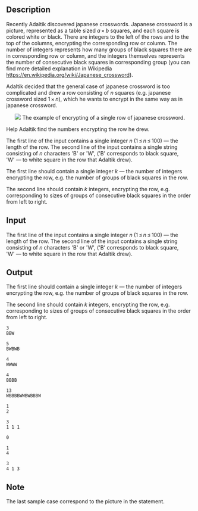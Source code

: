 ## Description

<div><p>Recently Adaltik discovered japanese crosswords. Japanese crossword is a picture, represented as a table sized <span class="tex-span"><i>a</i> × <i>b</i></span> squares, and each square is colored white or black. There are integers to the left of the rows and to the top of the columns, encrypting the corresponding row or column. The number of integers represents how many groups of black squares there are in corresponding row or column, and the integers themselves represents the number of consecutive black squares in corresponding group (you can find more detailed explanation in Wikipedia <a href="https://en.wikipedia.org/wiki/Japanese_crossword">https://en.wikipedia.org/wiki/Japanese_crossword</a>).</p><p>Adaltik decided that the general case of japanese crossword is too complicated and drew a row consisting of <span class="tex-span"><i>n</i></span> squares (e.g. japanese crossword sized <span class="tex-span">1 × <i>n</i></span>), which he wants to encrypt in the same way as in japanese crossword.</p><center> <img class="tex-graphics" src="file://W53NtGWH.png" style="max-width: 100.0%;max-height: 100.0%;">   <span class="tex-font-size-small">The example of encrypting of a single row of japanese crossword.</span> </center><p>Help Adaltik find the numbers encrypting the row he drew.</p></div><div class="input-specification"><p>The first line of the input contains a single integer <span class="tex-span"><i>n</i></span> (<span class="tex-span">1 ≤ <i>n</i> ≤ 100</span>)&nbsp;— the length of the row. The second line of the input contains a single string consisting of <span class="tex-span"><i>n</i></span> characters '<span class="tex-font-style-tt">B</span>' or '<span class="tex-font-style-tt">W</span>', ('<span class="tex-font-style-tt">B</span>' corresponds to black square, '<span class="tex-font-style-tt">W</span>'&nbsp;— to white square in the row that Adaltik drew).</p></div><div class="output-specification"><p>The first line should contain a single integer <span class="tex-span"><i>k</i></span>&nbsp;— the number of integers encrypting the row, e.g. the number of groups of black squares in the row.</p><p>The second line should contain <span class="tex-span"><i>k</i></span> integers, encrypting the row, e.g. corresponding to sizes of groups of consecutive black squares in the order from left to right.</p></div>

## Input

<p>The first line of the input contains a single integer <span class="tex-span"><i>n</i></span> (<span class="tex-span">1 ≤ <i>n</i> ≤ 100</span>)&nbsp;— the length of the row. The second line of the input contains a single string consisting of <span class="tex-span"><i>n</i></span> characters '<span class="tex-font-style-tt">B</span>' or '<span class="tex-font-style-tt">W</span>', ('<span class="tex-font-style-tt">B</span>' corresponds to black square, '<span class="tex-font-style-tt">W</span>'&nbsp;— to white square in the row that Adaltik drew).</p>

## Output

<p>The first line should contain a single integer <span class="tex-span"><i>k</i></span>&nbsp;— the number of integers encrypting the row, e.g. the number of groups of black squares in the row.</p><p>The second line should contain <span class="tex-span"><i>k</i></span> integers, encrypting the row, e.g. corresponding to sizes of groups of consecutive black squares in the order from left to right.</p>





```input1
3
BBW

```




```input2
5
BWBWB

```




```input3
4
WWWW

```




```input4
4
BBBB

```




```input5
13
WBBBBWWBWBBBW

```




```output1
1
2
```




```output2
3
1 1 1
```




```output3
0

```




```output4
1
4
```




```output5
3
4 1 3
```



## Note

<p>The last sample case correspond to the picture in the statement.</p>
